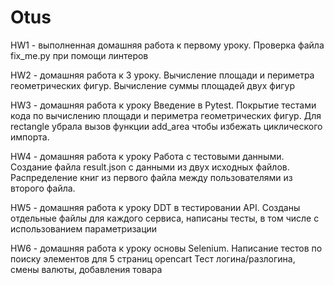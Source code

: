 # Otus
HW1 - выполненная домашняя работа к первому уроку. Проверка файла fix_me.py при помощи линтеров

HW2 - домашняя работа к 3 уроку. Вычисление площади и периметра геометрических фигур. 
Вычисление суммы площадей двух фигур

HW3 - домашняя работа к уроку Введение в Pytest. 
Покрытие тестами кода по вычислению площади и периметра геометрических фигур.
Для rectangle убрала вызов функции add_area чтобы избежать циклического импорта.

HW4 - домашняя работа к уроку Работа с тестовыми данными.
Создание файла result.json с данными из двух исходных файлов. 
Распределение книг из первого файла между пользователями из второго файла.

HW5 - домашняя работа к уроку DDT в тестировании API.
Созданы отдельные файлы для каждого сервиса, написаны тесты, в том числе с использованием параметризации

HW6 - домашняя работа к уроку основы Selenium.
Написание тестов по поиску элементов для 5 страниц opencart
Тест логина/разлогина, смены валюты, добавления товара
